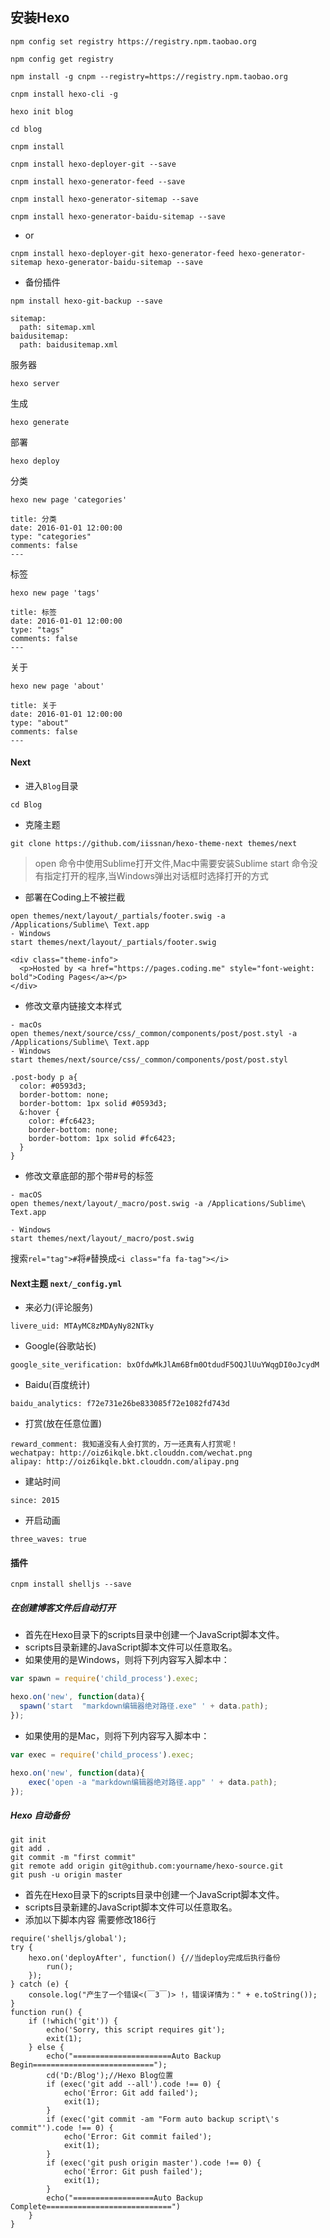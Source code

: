 ## 安装Hexo

```
npm config set registry https://registry.npm.taobao.org
```

```
npm config get registry
```

```
npm install -g cnpm --registry=https://registry.npm.taobao.org
```

```
cnpm install hexo-cli -g
```


```
hexo init blog
```

```
cd blog
```

```
cnpm install
```

```
cnpm install hexo-deployer-git --save
```

```
cnpm install hexo-generator-feed --save
```

```
cnpm install hexo-generator-sitemap --save
```

```
cnpm install hexo-generator-baidu-sitemap --save
```

- or
```
cnpm install hexo-deployer-git hexo-generator-feed hexo-generator-sitemap hexo-generator-baidu-sitemap --save
```

- 备份插件
```
npm install hexo-git-backup --save
```

```
sitemap:
  path: sitemap.xml
baidusitemap:
  path: baidusitemap.xml
```

服务器
```
hexo server
```

生成
```
hexo generate
```

部署
```
hexo deploy
```

分类
```
hexo new page 'categories'
```
```
title: 分类
date: 2016-01-01 12:00:00
type: "categories"
comments: false
---
```

标签
```
hexo new page 'tags'
```
```
title: 标签
date: 2016-01-01 12:00:00
type: "tags"
comments: false
---
```

关于
```
hexo new page 'about'
```
```
title: 关于
date: 2016-01-01 12:00:00
type: "about"
comments: false
---
```

#### Next
- 进入`Blog`目录
```
cd Blog
```

- 克隆主题
```
git clone https://github.com/iissnan/hexo-theme-next themes/next
```

> open 命令中使用Sublime打开文件,Mac中需要安装Sublime
> start 命令没有指定打开的程序,当Windows弹出对话框时选择打开的方式

* 部署在Coding上不被拦截
```
open themes/next/layout/_partials/footer.swig -a /Applications/Sublime\ Text.app
- Windows
start themes/next/layout/_partials/footer.swig
```

```
<div class="theme-info">
  <p>Hosted by <a href="https://pages.coding.me" style="font-weight: bold">Coding Pages</a></p>
</div>
```

* 修改文章内链接文本样式
```
- macOs
open themes/next/source/css/_common/components/post/post.styl -a /Applications/Sublime\ Text.app
- Windows
start themes/next/source/css/_common/components/post/post.styl
```

```
.post-body p a{
  color: #0593d3;
  border-bottom: none;
  border-bottom: 1px solid #0593d3;
  &:hover {
    color: #fc6423;
    border-bottom: none;
    border-bottom: 1px solid #fc6423;
  }
}
```

* 修改文章底部的那个带#号的标签
```
- macOS 
open themes/next/layout/_macro/post.swig -a /Applications/Sublime\ Text.app

- Windows
start themes/next/layout/_macro/post.swig
```

搜索`rel="tag">#`将`#`替换成`<i class="fa fa-tag"></i>`


#### Next主题 `next/_config.yml`
- 来必力(评论服务)
```
livere_uid: MTAyMC8zMDAyNy82NTky
```

- Google(谷歌站长)
```
google_site_verification: bxOfdwMkJlAm6Bfm0OtdudF5OQJlUuYWqgDI0oJcydM
```

- Baidu(百度统计)
```
baidu_analytics: f72e731e26be833085f72e1082fd743d
```

- 打赏(放在任意位置)
```
reward_comment: 我知道没有人会打赏的，万一还真有人打赏呢！
wechatpay: http://oiz6ikqle.bkt.clouddn.com/wechat.png
alipay: http://oiz6ikqle.bkt.clouddn.com/alipay.png
```

- 建站时间
```
since: 2015
```

- 开启动画
```
three_waves: true
```

#### 插件
```
cnpm install shelljs --save
```

##### 在创建博客文件后自动打开
- 首先在Hexo目录下的scripts目录中创建一个JavaScript脚本文件。
- scripts目录新建的JavaScript脚本文件可以任意取名。
- 如果使用的是Windows，则将下列内容写入脚本中：
```javascript
var spawn = require('child_process').exec;

hexo.on('new', function(data){
  spawn('start  "markdown编辑器绝对路径.exe" ' + data.path);
});
```

- 如果使用的是Mac，则将下列内容写入脚本中：
```javascript
var exec = require('child_process').exec;

hexo.on('new', function(data){
    exec('open -a "markdown编辑器绝对路径.app" ' + data.path);
});
```

##### Hexo 自动备份
```
git init
git add .
git commit -m "first commit"
git remote add origin git@github.com:yourname/hexo-source.git
git push -u origin master
```
- 首先在Hexo目录下的scripts目录中创建一个JavaScript脚本文件。
- scripts目录新建的JavaScript脚本文件可以任意取名。
- 添加以下脚本内容 需要修改186行
```
require('shelljs/global');
try {
	hexo.on('deployAfter', function() {//当deploy完成后执行备份
		run();
	});
} catch (e) {
	console.log("产生了一个错误<(￣3￣)> !，错误详情为：" + e.toString());
}
function run() {
	if (!which('git')) {
		echo('Sorry, this script requires git');
		exit(1);
	} else {
		echo("======================Auto Backup Begin===========================");
		cd('D:/Blog');//Hexo Blog位置
		if (exec('git add --all').code !== 0) {
			echo('Error: Git add failed');
			exit(1);
		}
		if (exec('git commit -am "Form auto backup script\'s commit"').code !== 0) {
			echo('Error: Git commit failed');
			exit(1);
		}
		if (exec('git push origin master').code !== 0) {
			echo('Error: Git push failed');
			exit(1);
		}
		echo("==================Auto Backup Complete============================")
	}
}
```
